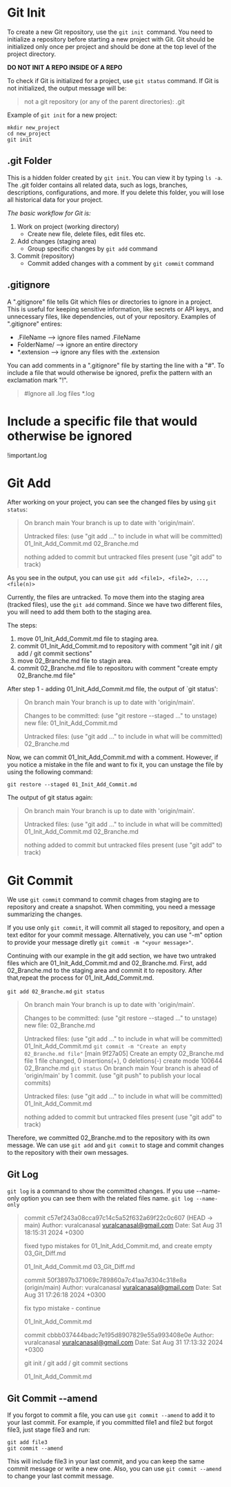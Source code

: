 # Git Init
To create a new Git repository, use the `git init `command. You need to initialize a repository before starting a new project with Git. Git should be initialized only once per project and should be done at the top level of the project directory. 

__DO NOT INIT A REPO INSIDE OF A REPO__

To check if Git is initialized for a project, use `git status` command. If Git is not initialized, the output message will be:
> not a git repository (or any of the parent directories): .git

Example of `git init` for a new project:
```
mkdir new_project
cd new_project
git init
```

## .git Folder
This is a hidden folder created by `git init`. You can view it by typing `ls -a`. The .git folder contains all related data, such as logs, branches, descriptions, configurations, and more. If you delete this folder, you will lose all historical data for your project.

_The basic workflow for Git is:_
1. Work on project (working directory)
   - Create new file, delete files, edit files etc.
2. Add changes (staging area)
   - Group specific changes by `git add` command
3. Commit (repository)
   - Commit added changes with a comment by `git commit` command

## .gitignore
A ".gitignore" file tells Git which files or directories to ignore in a project. This is useful for keeping sensitive information, like secrets or API keys, and unnecessary files, like dependencies, out of your repository. Examples of ".gitignore" entires:
* .FileName --> ignore files named .FileName
* FolderName/ --> ignore an entire directory
* *.extension --> ignore any files with the .extension

You can add comments in a ".gitignore" file by starting the line with a "#".
To include a file that would otherwise be ignored, prefix the pattern with an exclamation mark "!".
> #Ignore all .log files
> *.log

# Include a specific file that would otherwise be ignored
!important.log

# Git Add
After working on your project, you can see the changed files by using `git status`:
> On branch main
> Your branch is up to date with 'origin/main'.
>
> Untracked files:
>   (use "git add <file>..." to include in what will be committed)
>       01_Init_Add_Commit.md
>       02_Branche.md
>
> nothing added to commit but untracked files present (use "git add" to track)

As you see in the output, you can use `git add <file1>, <file2>, ..., <file(n)>`

Currently, the files are untracked. To move them into the staging area (tracked files), use the `git add` command. Since we have two different files, you will need to add them both to the staging area.

The steps:
1. move 01_Init_Add_Commit.md file to staging area.
2. commit 01_Init_Add_Commit.md to repository with comment "git init / git add / git commit sections"
3. move 02_Branche.md file to stagin area.
4. commit 02_Branche.md file to repositoru with comment "create empty 02_Branche.md file"

After step 1 - adding 01_Init_Add_Commit.md file, the output of `git status':
> On branch main
> Your branch is up to date with 'origin/main'.
>
>Changes to be committed:
>   (use "git restore --staged <file>..." to unstage)
>       new file:   01_Init_Add_Commit.md
>
>Untracked files:
>  (use "git add <file>..." to include in what will be committed)
>   	02_Branche.md

Now, we can commit 01_Init_Add_Commit.md with a comment. However, if you notice a mistake in the file and want to fix it, you can unstage the file by using the following command:
```
git restore --staged 01_Init_Add_Commit.md
```
The output of git status again:
> On branch main
> Your branch is up to date with 'origin/main'.
>
> Untracked files:
>   (use "git add <file>..." to include in what will be committed)
>       01_Init_Add_Commit.md
>       02_Branche.md
>
> nothing added to commit but untracked files present (use "git add" to track)

# Git Commit 
We use `git commit` command to commit chages from staging are to repository and create a snapshot. When commiting, you need a message summarizing the changes.

If you use only `git commit`, it will commit all staged to repository, and open a text editor for your commit message. Alternatively, you can use "-m" option to provide your message diretly `git commit -m "<your message>"`.

Continuing with our example in the git add section, we have two untraked files which are 01_Init_Add_Commit.md and 02_Branche.md. First, add 02_Branche.md to the staging area and commit it to repository. After that,repeat the process for 01_Init_Add_Commit.md.

`git add 02_Branche.md`
`git status`
> On branch main
> Your branch is up to date with 'origin/main'.
>
>Changes to be committed:
>   (use "git restore --staged <file>..." to unstage)
>       new file:   02_Branche.md
>
>Untracked files:
>  (use "git add <file>..." to include in what will be committed)
>   	01_Init_Add_Commit.md
`git commit -m "Create an empty 02_Branche.md file"`
> [main 9f27a05] Create an empty 02_Branche.md file
>  1 file changed, 0 insertions(+), 0 deletions(-)
>  create mode 100644 02_Branche.md
`git status`
On branch main
>Your branch is ahead of 'origin/main' by 1 commit.
>  (use "git push" to publish your local commits)
>
> Untracked files:
>   (use "git add <file>..." to include in what will be committed)
>	    01_Init_Add_Commit.md
>
> nothing added to commit but untracked files present (use "git add" to track)

Therefore, we committed 02_Branche.md to the repository with its own message. We can use `git add` and `git commit` to stage and commit changes to the repository with their own messages.

## Git Log
`git log` is a command to show the committed changes. If you use --name-only option you can see them with the related files name.
`git log --name-only`
> commit c57ef243a08cca97c14c5a52f632a69f22c0c607 (HEAD -> main)
> Author: vuralcanasal <vuralcanasal@gmail.com>
> Date:   Sat Aug 31 18:15:31 2024 +0300
>
>    fixed typo mistakes for 01_Init_Add_Commit.md, and create empty 03_Git_Diff.md
>
> 01_Init_Add_Commit.md
> 03_Git_Diff.md
>
> commit 50f3897b371069c789860a7c41aa7d304c318e8a (origin/main)
> Author: vuralcanasal <vuralcanasal@gmail.com>
> Date:   Sat Aug 31 17:26:18 2024 +0300
>
>    fix typo mistake - continue
>
> 01_Init_Add_Commit.md
>
> commit cbbb037444badc7e195d8907829e55a993408e0e
> Author: vuralcanasal <vuralcanasal@gmail.com>
> Date:   Sat Aug 31 17:13:32 2024 +0300
>
>    git init / git add / git commit sections
>
> 01_Init_Add_Commit.md

## Git Commit --amend
If you forgot to commit a file, you can use `git commit --amend` to add it to your last commit. For example, if you committed file1 and file2 but forgot file3, just stage file3 and run:
```
git add file3
git commit --amend
```
This will include file3 in your last commit, and you can keep the same commit message or write a new one. Also, you can use `git commit --amend` to change your last commit message.